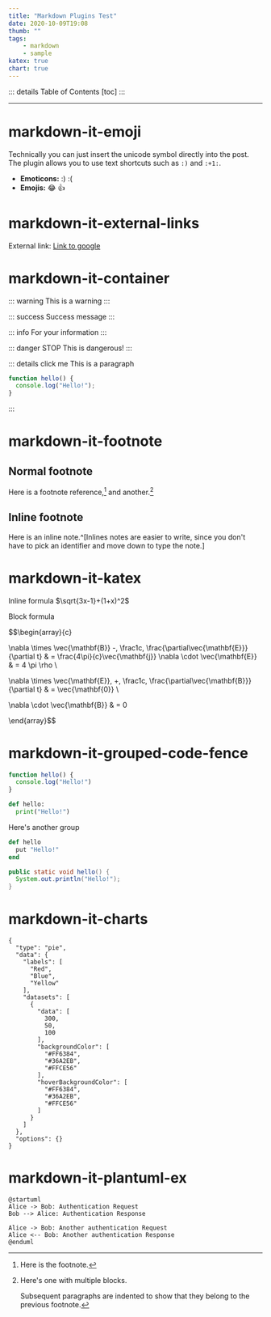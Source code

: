 ```yaml
---
title: "Markdown Plugins Test"
date: 2020-10-09T19:08
thumb: ""
tags:
    - markdown
    - sample
katex: true
chart: true
---
```

::: details Table of Contents
[toc]
:::

---

# markdown-it-emoji

Technically you can just insert the unicode symbol directly into the post. The plugin allows you to use text shortcuts such as `:)` and `:+1:`.

- **Emoticons:** :) :(
- **Emojis:** :joy: :+1:

# markdown-it-external-links

External link: [Link to google](https://www.google.com)

# markdown-it-container

::: warning
This is a warning
:::

::: success
Success message
:::

::: info
For your information
:::

::: danger STOP
This is dangerous!
:::

::: details click me
This is a paragraph

```js
function hello() {
  console.log("Hello!");
}
```
:::

# markdown-it-footnote

## Normal footnote

Here is a footnote reference,[^1] and another.[^longnote]

[^1]: Here is the footnote.

[^longnote]: Here's one with multiple blocks.

    Subsequent paragraphs are indented to show that they
belong to the previous footnote.

## Inline footnote

Here is an inline note.^[Inlines notes are easier to write, since
you don't have to pick an identifier and move down to type the
note.]


# markdown-it-katex

Inline formula $\sqrt{3x-1}+(1+x)^2$

Block formula

$$\begin{array}{c}

\nabla \times \vec{\mathbf{B}} -\, \frac1c\, \frac{\partial\vec{\mathbf{E}}}{\partial t} &
= \frac{4\pi}{c}\vec{\mathbf{j}}    \nabla \cdot \vec{\mathbf{E}} & = 4 \pi \rho \\

\nabla \times \vec{\mathbf{E}}\, +\, \frac1c\, \frac{\partial\vec{\mathbf{B}}}{\partial t} & = \vec{\mathbf{0}} \\

\nabla \cdot \vec{\mathbf{B}} & = 0

\end{array}$$

# markdown-it-grouped-code-fence

```js [ex1-javascript]
function hello() {
  console.log("Hello!")
}
```

```python [ex1-python3]
def hello:
  print("Hello!")
```

Here's another group

```ruby [ex2-ruby]
def hello
  put "Hello!"
end
```

```java [ex2-java]
public static void hello() {
  System.out.println("Hello!");
}
```

# markdown-it-charts

```chart
{
  "type": "pie",
  "data": {
    "labels": [
      "Red",
      "Blue",
      "Yellow"
    ],
    "datasets": [
      {
        "data": [
          300,
          50,
          100
        ],
        "backgroundColor": [
          "#FF6384",
          "#36A2EB",
          "#FFCE56"
        ],
        "hoverBackgroundColor": [
          "#FF6384",
          "#36A2EB",
          "#FFCE56"
        ]
      }
    ]
  },
  "options": {}
}
```

# markdown-it-plantuml-ex

```plantuml
@startuml
Alice -> Bob: Authentication Request
Bob --> Alice: Authentication Response

Alice -> Bob: Another authentication Request
Alice <-- Bob: Another authentication Response
@enduml
```
